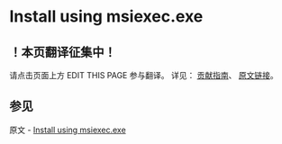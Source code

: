 # Install using msiexec.exe

## ！本页翻译征集中！

请点击页面上方 EDIT THIS PAGE 参与翻译。
详见：
[贡献指南]( https://github.com/JinMuInfo/MongoDB-Manual-zh/blob/master/CONTRIBUTING.md )、
[原文链接](  https://docs.mongodb.com/manual/tutorial/install-mongodb-on-windows-unattended/  )。

## 参见

原文 - [Install using msiexec.exe]( https://docs.mongodb.com/manual/tutorial/install-mongodb-on-windows-unattended/ )

